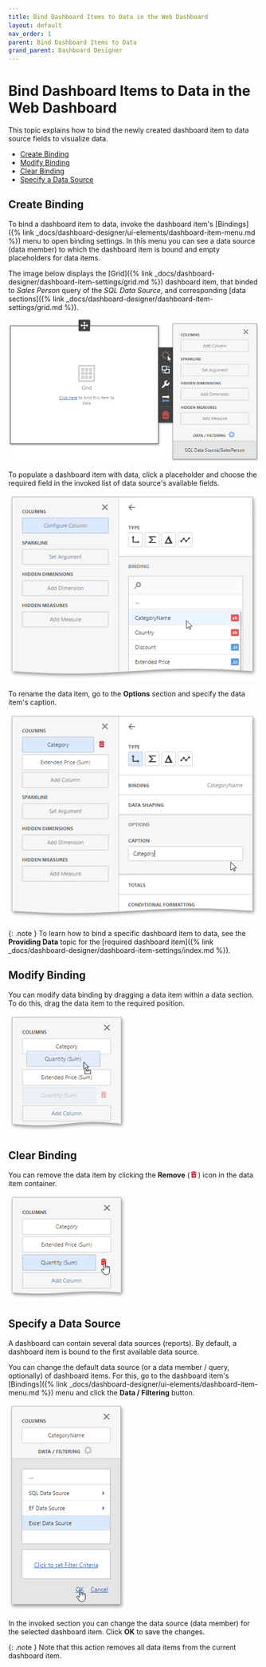 ```yaml
---
title: Bind Dashboard Items to Data in the Web Dashboard
layout: default
nav_order: 1
parent: Bind Dashboard Items to Data
grand_parent: Dashboard Designer
---
```

# Bind Dashboard Items to Data in the Web Dashboard
This topic explains how to bind the newly created dashboard item to data source fields to visualize data.

* [Create Binding](#create)
* [Modify Binding](#modify)
* [Clear Binding](#clear)
* [Specify a Data Source](#specify)

## <a name="create"/>Create Binding
To bind a dashboard item to data, invoke the dashboard item's [Bindings]({% link _docs/dashboard-designer/ui-elements/dashboard-item-menu.md %}) menu to open binding settings. In this menu you can see a data source (data member)  to which the dashboard item is bound and empty placeholders for data items.

The image below displays the [Grid]({% link _docs/dashboard-designer/dashboard-item-settings/grid.md %}) dashboard item, that binded to _Sales Person_ query of the _SQL Data Source_, and corresponding [data sections]({% link _docs/dashboard-designer/dashboard-item-settings/grid.md %}).

![wdd-bindings-menu](/assets/images/dashboards/img124590.png)

To populate a dashboard item with data, click a placeholder and choose the required field in the invoked list of data source's available fields.

![wdd-add-data-tem](/assets/images/dashboards/img125350.png)

To rename the data item, go to the **Options** section and specify the data item's caption.

![WDD-rename-data-item](/assets/images/dashboards/img124591.png)

{: .note }
To learn how to bind a specific dashboard item to data, see the **Providing Data** topic for the [required dashboard item]({% link _docs/dashboard-designer/dashboard-item-settings/index.md %}).

## <a name="modify"/>Modify Binding
You can modify data binding by dragging a data item within a data section. To do this, drag the data item to the required position.

![wdd-replace-data-item](/assets/images/dashboards/img124592.png)

## <a name="clear"/>Clear Binding
You can remove the data item by clicking the **Remove** (![WDD-icon-delete-data-source](/assets/images/dashboards/img124585.png)) icon in the data item container.

![wdd-grid-delete-data-item](/assets/images/dashboards/img125482.png)

## <a name="specify"/>Specify a Data Source
A dashboard can contain several data sources (reports). By default, a dashboard item is bound to the first available data source.

You can change the default  data source (or a data member / query, optionally) of dashboard items. For this, go to the dashboard item's [Bindings]({% link _docs/dashboard-designer/ui-elements/dashboard-item-menu.md %}) menu and click the **Data / Filtering** button.

![wdd-data-filtering-section](/assets/images/dashboards/img125086.png)

In the invoked section you can change the data source (data member) for the selected dashboard item. Click **OK** to save the changes.

{: .note }
Note that this action removes all data items from the current dashboard item.

